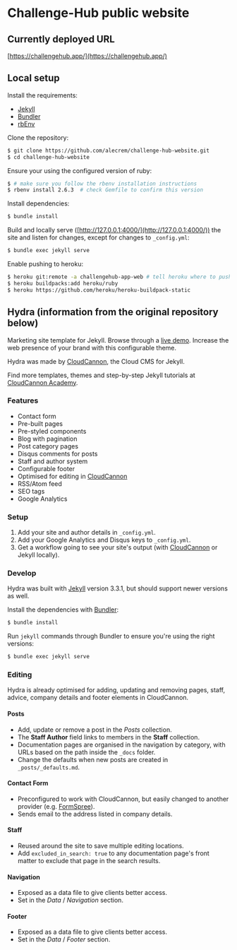 # Challenge-Hub public website

## Currently deployed URL

[https://challengehub.app/](https://challengehub.app/)

## Local setup

Install the requirements:

- [Jekyll](http://jekyllrb.com/)
- [Bundler](http://bundler.io/)
- [rbEnv](https://github.com/rbenv/rbenv)

Clone the repository:

~~~bash
$ git clone https://github.com/alecrem/challenge-hub-website.git
$ cd challenge-hub-website
~~~

Ensure your using the configured version of ruby:

~~~bash
$ # make sure you follow the rbenv installation instructions
$ rbenv install 2.6.3  # check Gemfile to confirm this version
~~~

Install dependencies:

~~~bash
$ bundle install
~~~

Build and locally serve ([http://127.0.0.1:4000/](http://127.0.0.1:4000/)) the site and listen for changes, except for changes to `_config.yml`:

~~~bash
$ bundle exec jekyll serve
~~~

Enable pushing to heroku:
~~~bash
$ heroku git:remote -a challengehub-app-web # tell heroku where to push
$ heroku buildpacks:add heroku/ruby
$ heroku https://github.com/heroku/heroku-buildpack-static
~~~


## Hydra (information from the original repository below)

Marketing site template for Jekyll. Browse through a [live demo](https://proud-alligator.cloudvent.net/).
Increase the web presence of your brand with this configurable theme.

Hydra was made by [CloudCannon](http://cloudcannon.com/), the Cloud CMS for Jekyll.

Find more templates, themes and step-by-step Jekyll tutorials at [CloudCannon Academy](https://learn.cloudcannon.com/).

### Features

* Contact form
* Pre-built pages
* Pre-styled components
* Blog with pagination
* Post category pages
* Disqus comments for posts
* Staff and author system
* Configurable footer
* Optimised for editing in [CloudCannon](http://cloudcannon.com/)
* RSS/Atom feed
* SEO tags
* Google Analytics

### Setup

1. Add your site and author details in `_config.yml`.
2. Add your Google Analytics and Disqus keys to `_config.yml`.
3. Get a workflow going to see your site's output (with [CloudCannon](https://app.cloudcannon.com/) or Jekyll locally).

### Develop

Hydra was built with [Jekyll](http://jekyllrb.com/) version 3.3.1, but should support newer versions as well.

Install the dependencies with [Bundler](http://bundler.io/):

~~~bash
$ bundle install
~~~

Run `jekyll` commands through Bundler to ensure you're using the right versions:

~~~bash
$ bundle exec jekyll serve
~~~

### Editing

Hydra is already optimised for adding, updating and removing pages, staff, advice, company details and footer elements in CloudCannon.

#### Posts

* Add, update or remove a post in the *Posts* collection.
* The **Staff Author** field links to members in the **Staff** collection.
* Documentation pages are organised in the navigation by category, with URLs based on the path inside the `_docs` folder.
* Change the defaults when new posts are created in `_posts/_defaults.md`.

#### Contact Form

* Preconfigured to work with CloudCannon, but easily changed to another provider (e.g. [FormSpree](https://formspree.io/)).
* Sends email to the address listed in company details.

#### Staff

* Reused around the site to save multiple editing locations.
* Add `excluded_in_search: true` to any documentation page's front matter to exclude that page in the search results.

#### Navigation

* Exposed as a data file to give clients better access.
* Set in the *Data* / *Navigation* section.

#### Footer

* Exposed as a data file to give clients better access.
* Set in the *Data* / *Footer* section.
